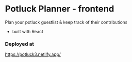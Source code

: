 # Potluck Planner - frontend

Plan your potluck guestlist & keep track of their contributions
* built with React

### Deployed at
https://potluck3.netlify.app/
